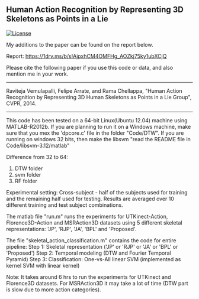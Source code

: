 ## Human Action Recognition by Representing 3D Skeletons as Points in a Lie

[![License](https://img.shields.io/github/license/mashape/apistatus.svg?maxAge=2592000)](https://github.com/ahmedhamdy90/deep-learning-specialization-coursera/blob/master/LICENSE)

My additions to the paper can be found on the report below.

Report: https://1drv.ms/b/s!AjpxhCM4OMFHg_AOZkj75ky1ubXCjQ

Please cite the following paper if you use this code or data, and also mention me in your work.

************************************************************************************

Raviteja Vemulapalli, Felipe Arrate, and Rama Chellappa, "Human Action Recognition 
by Representing 3D Human Skeletons as Points in a Lie Group", CVPR, 2014.

************************************************************************************


This code has been tested on a 64-bit Linux(Ubuntu 12.04) machine using MATLAB-R2012b.
If you are planning to run it on a Windows machine, make sure that you mex the 'dpcore.c' file in the folder "Code/DTW".
If you are running on windows 32 bits, then make the libsvm "read the README file in Code/libsvm-3.12/matlab"

Difference from 32 to 64:
1. DTW folder
2. svm folder
3. RF folder

Experimental setting:
Cross-subject - half of the subjects used for training and the remaining half used for testing.
Results are averaged over 10 different training and test subject combinations.


The matlab file "run.m" runs the experiments for UTKinect-Action, Florence3D-Action and MSRAction3D 
datasets using 5 different skeletal representations: 'JP', 'RJP', 'JA', 'BPL' and 'Proposed'.


The file "skeletal_action_classification.m" contains the code for entire pipeline:
Step 1: Skeletal representation ('JP' or 'RJP' or 'JA' or 'BPL' or 'Proposed')
Step 2: Temporal modeling (DTW and Fourier Temporal Pyramid)
Step 3: Classification: One-vs-All linear SVM (implemented as kernel SVM with linear kernel)

Note: It takes around 6 hrs to run the experiments for UTKinect and Florence3D datasets.
For MSRAction3D it may take a lot of time (DTW part is slow due to more action categories).
